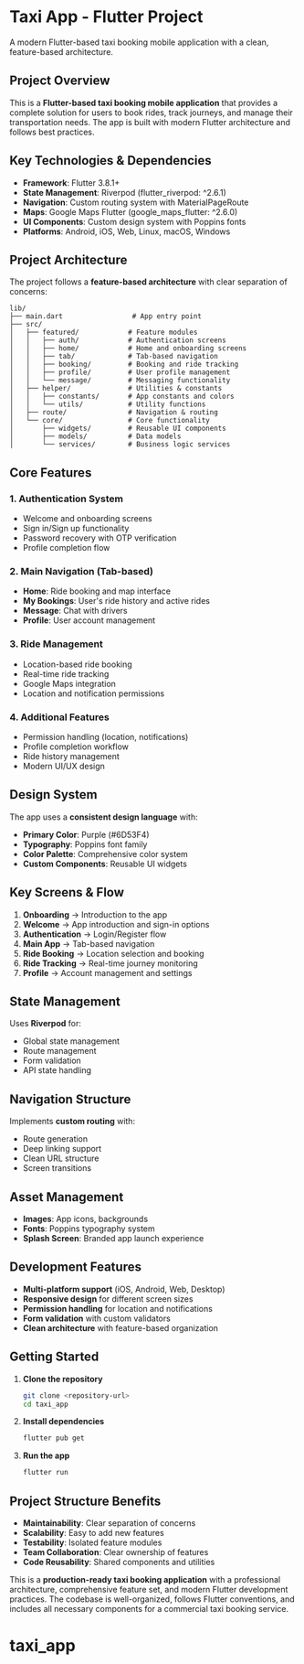 # Taxi App - Flutter Project

A modern Flutter-based taxi booking mobile application with a clean, feature-based architecture.

## **Project Overview**

This is a **Flutter-based taxi booking mobile application** that provides a complete solution for users to book rides, track journeys, and manage their transportation needs. The app is built with modern Flutter architecture and follows best practices.

## **Key Technologies & Dependencies**

- **Framework**: Flutter 3.8.1+
- **State Management**: Riverpod (flutter_riverpod: ^2.6.1)
- **Navigation**: Custom routing system with MaterialPageRoute
- **Maps**: Google Maps Flutter (google_maps_flutter: ^2.6.0)
- **UI Components**: Custom design system with Poppins fonts
- **Platforms**: Android, iOS, Web, Linux, macOS, Windows

## **Project Architecture**

The project follows a **feature-based architecture** with clear separation of concerns:

```
lib/
├── main.dart                 # App entry point
├── src/
│   ├── featured/            # Feature modules
│   │   ├── auth/            # Authentication screens
│   │   ├── home/            # Home and onboarding screens
│   │   ├── tab/             # Tab-based navigation
│   │   ├── booking/         # Booking and ride tracking
│   │   ├── profile/         # User profile management
│   │   └── message/         # Messaging functionality
│   ├── helper/              # Utilities & constants
│   │   ├── constants/       # App constants and colors
│   │   └── utils/           # Utility functions
│   ├── route/               # Navigation & routing
│   └── core/                # Core functionality
│       ├── widgets/         # Reusable UI components
│       ├── models/          # Data models
│       └── services/        # Business logic services
```

## **Core Features**

### **1. Authentication System**
- Welcome and onboarding screens
- Sign in/Sign up functionality
- Password recovery with OTP verification
- Profile completion flow

### **2. Main Navigation (Tab-based)**
- **Home**: Ride booking and map interface
- **My Bookings**: User's ride history and active rides
- **Message**: Chat with drivers
- **Profile**: User account management

### **3. Ride Management**
- Location-based ride booking
- Real-time ride tracking
- Google Maps integration
- Location and notification permissions

### **4. Additional Features**
- Permission handling (location, notifications)
- Profile completion workflow
- Ride history management
- Modern UI/UX design

## **Design System**

The app uses a **consistent design language** with:
- **Primary Color**: Purple (#6D53F4)
- **Typography**: Poppins font family
- **Color Palette**: Comprehensive color system
- **Custom Components**: Reusable UI widgets

## **Key Screens & Flow**

1. **Onboarding** → Introduction to the app
2. **Welcome** → App introduction and sign-in options
3. **Authentication** → Login/Register flow
4. **Main App** → Tab-based navigation
5. **Ride Booking** → Location selection and booking
6. **Ride Tracking** → Real-time journey monitoring
7. **Profile** → Account management and settings

## **State Management**

Uses **Riverpod** for:
- Global state management
- Route management
- Form validation
- API state handling

## **Navigation Structure**

Implements **custom routing** with:
- Route generation
- Deep linking support
- Clean URL structure
- Screen transitions

## **Asset Management**

- **Images**: App icons, backgrounds
- **Fonts**: Poppins typography system
- **Splash Screen**: Branded app launch experience

## **Development Features**

- **Multi-platform support** (iOS, Android, Web, Desktop)
- **Responsive design** for different screen sizes
- **Permission handling** for location and notifications
- **Form validation** with custom validators
- **Clean architecture** with feature-based organization

## **Getting Started**

1. **Clone the repository**
   ```bash
   git clone <repository-url>
   cd taxi_app
   ```

2. **Install dependencies**
   ```bash
   flutter pub get
   ```

3. **Run the app**
   ```bash
   flutter run
   ```

## **Project Structure Benefits**

- **Maintainability**: Clear separation of concerns
- **Scalability**: Easy to add new features
- **Testability**: Isolated feature modules
- **Team Collaboration**: Clear ownership of features
- **Code Reusability**: Shared components and utilities

This is a **production-ready taxi booking application** with a professional architecture, comprehensive feature set, and modern Flutter development practices. The codebase is well-organized, follows Flutter conventions, and includes all necessary components for a commercial taxi booking service.
# taxi_app

